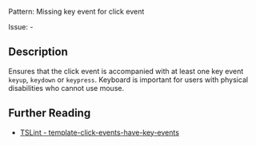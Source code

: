 Pattern: Missing key event for click event

Issue: -

## Description

Ensures that the click event is accompanied with at least one key event `keyup`, `keydown` or `keypress`. Keyboard is important for users with physical disabilities who cannot use mouse.

## Further Reading

* [TSLint - template-click-events-have-key-events](http://codelyzer.com/rules/template-click-events-have-key-events/)